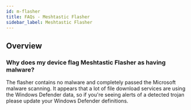 ```yaml
---
id: m-flasher
title: FAQs - Meshtastic Flasher
sidebar_label: Meshtastic Flasher
---
```


## Overview

### Why does my device flag Meshtastic Flasher as having malware?

The flasher contains no malware and completely passed the Microsoft malware scanning. It appears that a lot of file download services are using the Windows Defender data, so if you're seeing alerts of a detected trojan please update your Windows Defender definitions.
